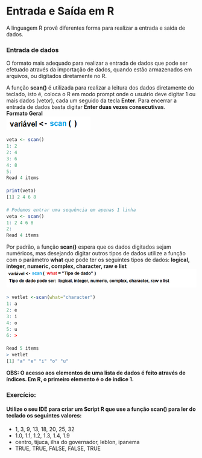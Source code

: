 # Entrada e Saída em R

A linguagem R provê diferentes forma para realizar a entrada e saída de dados.

### Entrada de dados

O formato mais adequado para realizar a entrada de dados que pode ser efetuado através da importação de dados, quando estão armazenados em arquivos, ou digitados diretamente no R.

A função **scan()** é utilizada para realizar a leitura dos dados diretamente do teclado, isto é, coloca o R em modo prompt onde o usuário deve digitar 1 ou mais dados (vetor), cada um seguido da tecla **Enter**. Para encerrar a entrada de dados basta digitar **Enter duas vezes consecutivas**. <br>
**Formato Geral**<br>
![excecao](/markdowns/imagens/scan.png)
``` R
veta <- scan()
1: 2
2: 4
3: 6
4: 8
5:  
Read 4 items

print(veta)
[1] 2 4 6 8

# Podemos entrar uma sequência em apenas 1 linha
veta <- scan()
1: 2 4 6 8
2:
Read 4 items
```
Por padrão, a função **scan()** espera que os dados digitados sejam numéricos, mas desejando digitar outros tipos de dados utilize a função com o parâmetro **what** que pode ter os seguintes tipos de dados: **logical, integer, numeric, complex, character, raw e list** <br>
![excecao](/markdowns/imagens/scanwhat.png)
<br>
``` R
> vetlet <-scan(what="character")
1: a
2: e
3: i
4: o
5: u
6: > 
 
Read 5 items
> vetlet
[1] "a" "e" "i" "o" "u"
```
**OBS: O acesso aos elementos de uma lista de dados é feito através de índices. Em R, o primeiro elemento é o de índice 1.**
<br>
### Exercício:<br>
#### Utilize o seu IDE para criar um Script R que use a função **scan()** para ler do teclado os seguintes valores:<br>
+ 1, 3, 9, 13, 18, 20, 25, 32 <br>
+ 1.0, 1.1, 1.2, 1.3, 1.4, 1.9 <br>
+ centro, tijuca, ilha do governador, leblon, ipanema<br>
+ TRUE, TRUE, FALSE, FALSE, TRUE<br>
